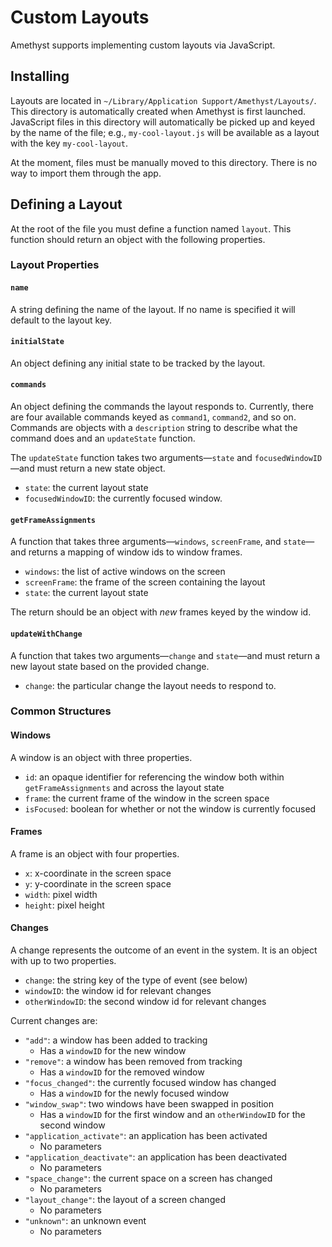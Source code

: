 # Custom Layouts

Amethyst supports implementing custom layouts via JavaScript.

## Installing

Layouts are located in `~/Library/Application Support/Amethyst/Layouts/`. This directory is automatically created when Amethyst is first launched. JavaScript files in this directory will automatically be picked up and keyed by the name of the file; e.g., `my-cool-layout.js` will be available as a layout with the key `my-cool-layout`.

At the moment, files must be manually moved to this directory. There is no way to import them through the app.

## Defining a Layout

At the root of the file you must define a function named `layout`. This function should return an object with the following properties.

### Layout Properties

#### `name`

A string defining the name of the layout. If no name is specified it will default to the layout key.

#### `initialState`

An object defining any initial state to be tracked by the layout.

#### `commands`

An object defining the commands the layout responds to. Currently, there are four available commands keyed as `command1`, `command2`, and so on. Commands are objects with a `description` string to describe what the command does and an `updateState` function.

The `updateState` function takes two arguments—`state` and `focusedWindowID`—and must return a new state object.

* `state`: the current layout state
* `focusedWindowID`: the currently focused window.

#### `getFrameAssignments`

A function that takes three arguments—`windows`, `screenFrame`, and `state`—and returns a mapping of window ids to window frames.

* `windows`: the list of active windows on the screen
* `screenFrame`: the frame of the screen containing the layout
* `state`: the current layout state

The return should be an object with _new_ frames keyed by the window id.

#### `updateWithChange`

A function that takes two arguments—`change` and `state`—and must return a new layout state based on the provided change.

* `change`: the particular change the layout needs to respond to.

### Common Structures

#### Windows

A window is an object with three properties.

* `id`: an opaque identifier for referencing the window both within `getFrameAssignments` and across the layout state
* `frame`: the current frame of the window in the screen space
* `isFocused`: boolean for whether or not the window is currently focused

#### Frames

A frame is an object with four properties.

* `x`: x-coordinate in the screen space
* `y`: y-coordinate in the screen space
* `width`: pixel width
* `height`: pixel height

#### Changes

A change represents the outcome of an event in the system. It is an object with up to two properties.

* `change`: the string key of the type of event (see below)
* `windowID`: the window id for relevant changes
* `otherWindowID`: the second window id for relevant changes

Current changes are:

* `"add"`: a window has been added to tracking
    * Has a `windowID` for the new window
* `"remove"`: a window has been removed from tracking
    * Has a `windowID` for the removed window
* `"focus_changed"`: the currently focused window has changed
    * Has a `windowID` for the newly focused window
* `"window_swap"`: two windows have been swapped in position
    * Has a `windowID` for the first window and an `otherWindowID` for the second window
* `"application_activate"`: an application has been activated
    * No parameters
* `"application_deactivate"`: an application has been deactivated
    * No parameters
* `"space_change"`: the current space on a screen has changed
    * No parameters
* `"layout_change"`: the layout of a screen changed
    * No parameters
* `"unknown"`: an unknown event
    * No parameters

